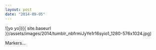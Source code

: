 ```yaml
---
layout: post
date: "2014-09-05"
---
```


![yo yo]({{ site.baseurl }}/assets/images/2014/tumblr_nbfrmiJyYe1r16syio1_1280-576x1024.jpg)

Markers…

